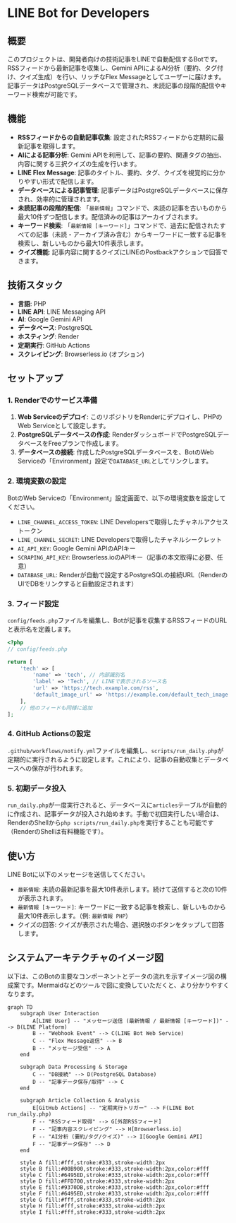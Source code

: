 # LINE Bot for Developers

## 概要

このプロジェクトは、開発者向けの技術記事をLINEで自動配信するBotです。RSSフィードから最新記事を収集し、Gemini APIによるAI分析（要約、タグ付け、クイズ生成）を行い、リッチなFlex Messageとしてユーザーに届けます。記事データはPostgreSQLデータベースで管理され、未読記事の段階的配信やキーワード検索が可能です。

## 機能

-   **RSSフィードからの自動記事収集**: 設定されたRSSフィードから定期的に最新記事を取得します。
-   **AIによる記事分析**: Gemini APIを利用して、記事の要約、関連タグの抽出、内容に関する三択クイズの生成を行います。
-   **LINE Flex Message**: 記事のタイトル、要約、タグ、クイズを視覚的に分かりやすい形式で配信します。
-   **データベースによる記事管理**: 記事データはPostgreSQLデータベースに保存され、効率的に管理されます。
-   **未読記事の段階的配信**: 「`最新情報`」コマンドで、未読の記事を古いものから最大10件ずつ配信します。配信済みの記事はアーカイブされます。
-   **キーワード検索**: 「`最新情報 [キーワード]`」コマンドで、過去に配信されたすべての記事（未読・アーカイブ済み含む）からキーワードに一致する記事を検索し、新しいものから最大10件表示します。
-   **クイズ機能**: 記事内容に関するクイズにLINEのPostbackアクションで回答できます。

## 技術スタック

-   **言語**: PHP
-   **LINE API**: LINE Messaging API
-   **AI**: Google Gemini API
-   **データベース**: PostgreSQL
-   **ホスティング**: Render
-   **定期実行**: GitHub Actions
-   **スクレイピング**: Browserless.io (オプション)

## セットアップ

### 1. Renderでのサービス準備

1.  **Web Serviceのデプロイ**: このリポジトリをRenderにデプロイし、PHPのWeb Serviceとして設定します。
2.  **PostgreSQLデータベースの作成**: RenderダッシュボードでPostgreSQLデータベースをFreeプランで作成します。
3.  **データベースの接続**: 作成したPostgreSQLデータベースを、BotのWeb Serviceの「Environment」設定で`DATABASE_URL`としてリンクします。

### 2. 環境変数の設定

BotのWeb Serviceの「Environment」設定画面で、以下の環境変数を設定してください。

-   `LINE_CHANNEL_ACCESS_TOKEN`: LINE Developersで取得したチャネルアクセストークン
-   `LINE_CHANNEL_SECRET`: LINE Developersで取得したチャネルシークレット
-   `AI_API_KEY`: Google Gemini APIのAPIキー
-   `SCRAPING_API_KEY`: Browserless.ioのAPIキー（記事の本文取得に必要、任意）
-   `DATABASE_URL`: Renderが自動で設定するPostgreSQLの接続URL（RenderのUIでDBをリンクすると自動設定されます）

### 3. フィード設定

`config/feeds.php`ファイルを編集し、Botが記事を収集するRSSフィードのURLと表示名を定義します。

```php
<?php
// config/feeds.php

return [
    'tech' => [
        'name' => 'tech', // 内部識別名
        'label' => 'Tech', // LINEで表示されるソース名
        'url' => 'https://tech.example.com/rss',
        'default_image_url' => 'https://example.com/default_tech_image.png', // オプション
    ],
    // 他のフィードも同様に追加
];
```

### 4. GitHub Actionsの設定

`.github/workflows/notify.yml`ファイルを編集し、`scripts/run_daily.php`が定期的に実行されるように設定します。これにより、記事の自動収集とデータベースへの保存が行われます。

### 5. 初期データ投入

`run_daily.php`が一度実行されると、データベースに`articles`テーブルが自動的に作成され、記事データが投入され始めます。手動で初回実行したい場合は、RenderのShellから`php scripts/run_daily.php`を実行することも可能です（RenderのShellは有料機能です）。

## 使い方

LINE Botに以下のメッセージを送信してください。

-   `最新情報`: 未読の最新記事を最大10件表示します。続けて送信すると次の10件が表示されます。
-   `最新情報 [キーワード]`: キーワードに一致する記事を検索し、新しいものから最大10件表示します。（例: `最新情報 PHP`）
-   クイズの回答: クイズが表示された場合、選択肢のボタンをタップして回答します。

## システムアーキテクチャのイメージ図

以下は、このBotの主要なコンポーネントとデータの流れを示すイメージ図の構成案です。Mermaidなどのツールで図に変換していただくと、より分かりやすくなります。

```mermaid
graph TD
    subgraph User Interaction
        A[LINE User] -- "メッセージ送信 (最新情報 / 最新情報 [キーワード])" --> B(LINE Platform)
        B -- "Webhook Event" --> C(LINE Bot Web Service)
        C -- "Flex Message返信" --> B
        B -- "メッセージ受信" --> A
    end

    subgraph Data Processing & Storage
        C -- "DB接続" --> D(PostgreSQL Database)
        D -- "記事データ保存/取得" --> C
    end

    subgraph Article Collection & Analysis
        E[GitHub Actions] -- "定期実行トリガー" --> F(LINE Bot run_daily.php)
        F -- "RSSフィード取得" --> G[外部RSSフィード]
        F -- "記事内容スクレイピング" --> H[Browserless.io]
        F -- "AI分析 (要約/タグ/クイズ)" --> I[Google Gemini API]
        F -- "記事データ保存" --> D
    end

    style A fill:#fff,stroke:#333,stroke-width:2px
    style B fill:#00B900,stroke:#333,stroke-width:2px,color:#fff
    style C fill:#6495ED,stroke:#333,stroke-width:2px,color:#fff
    style D fill:#FFD700,stroke:#333,stroke-width:2px
    style E fill:#9370DB,stroke:#333,stroke-width:2px,color:#fff
    style F fill:#6495ED,stroke:#333,stroke-width:2px,color:#fff
    style G fill:#fff,stroke:#333,stroke-width:2px
    style H fill:#fff,stroke:#333,stroke-width:2px
    style I fill:#fff,stroke:#333,stroke-width:2px
```